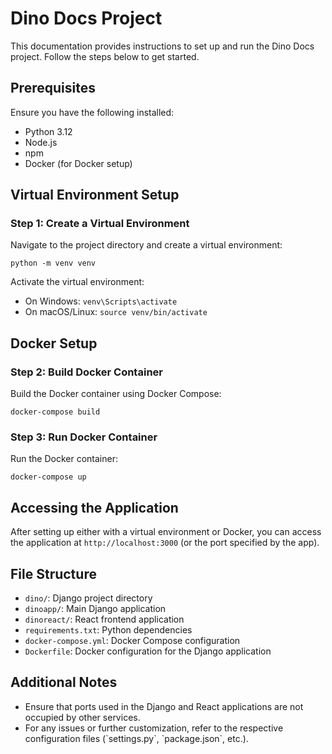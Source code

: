 
# Dino Docs Project

This documentation provides instructions to set up and run the Dino Docs project. Follow the steps below to get started.

## Prerequisites

Ensure you have the following installed:
- Python 3.12
- Node.js
- npm
- Docker (for Docker setup)

## Virtual Environment Setup

### Step 1: Create a Virtual Environment

Navigate to the project directory and create a virtual environment:

`
python -m venv venv
`

Activate the virtual environment:

- On Windows:
  `
  venv\Scripts\activate
  `
- On macOS/Linux:
  `
  source venv/bin/activate
  `



## Docker Setup

### Step 2: Build Docker Container

Build the Docker container using Docker Compose:

`
docker-compose build
`

### Step 3: Run Docker Container

Run the Docker container:

`
docker-compose up
`


## Accessing the Application

After setting up either with a virtual environment or Docker, you can access the application at `http://localhost:3000` (or the port specified by the app).

## File Structure

- `dino/`: Django project directory
- `dinoapp/`: Main Django application
- `dinoreact/`: React frontend application
- `requirements.txt`: Python dependencies
- `docker-compose.yml`: Docker Compose configuration
- `Dockerfile`: Docker configuration for the Django application

## Additional Notes

- Ensure that ports used in the Django and React applications are not occupied by other services.
- For any issues or further customization, refer to the respective configuration files (\`settings.py\`, \`package.json\`, etc.).
